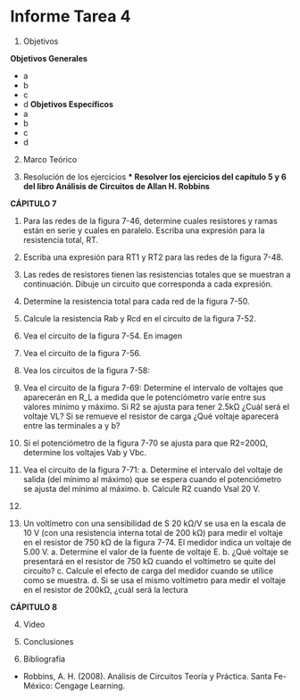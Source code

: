 # Informe Tarea 4

1. Objetivos

 __Objetivos Generales__
 * a
 * b
 * c
 * d
 __Objetivos Específicos__
 * a
 * b
 * c
 * d
 
 
 2. Marco Teórico
 ![]()
 ![]()
 
 
 3. Resolución de los ejercicios
 __* Resolver los ejercicios del capítulo 5 y 6 del libro Análisis de Circuitos de Allan H. Robbins__
 
 __CÁPITULO 7__

1. Para las redes de la figura 7-46, determine cuales resistores y ramas están en serie y cuales en paralelo. Escriba una expresión para la resistencia total, RT.
     
3. Escriba una expresión para RT1 y RT2 para las redes de la figura 7-48.


5. Las redes de resistores tienen las resistencias totales que se muestran a continuación. 
   Dibuje un circuito que corresponda a cada expresión.


7. Determine la resistencia total para cada red de la figura 7-50.


9. Calcule la resistencia Rab y Rcd en el circuito de la figura 7-52.

11. Vea el circuito de la figura 7-54.
  En imagen 

13. Vea el circuito de la figura 7-56.


15. Vea los circuitos de la figura 7-58:


27. Vea el circuito de la figura 7-69: Determine el intervalo de voltajes que aparecerán en R_L a medida que le potenciómetro varíe entre sus valores mínimo y máximo.
    Si R2 se ajusta para tener 2.5kΩ ¿Cuál será el voltaje VL? Si se remueve el resistor de carga ¿Qué voltaje aparecerá entre las terminales a y b?

29. Si el potenciómetro de la figura 7-70 se ajusta para que R2=200Ω, determine los voltajes Vab y Vbc.


31. Vea el circuito de la figura 7-71: 
  a. Determine el intervalo del voltaje de salida (del mínimo al máximo) que se espera cuando el potenciómetro se ajusta del mínimo al máximo. 
  b. Calcule R2 cuando Vsal 20 V.
  
  
33. 

35. Un voltímetro con una sensibilidad de S 20 kΩ/V se usa en la escala de 10 V (con una resistencia interna total de 200 kΩ) para medir el voltaje en el resistor de 750 kΩ de la figura 7-74. El medidor indica un voltaje de 5.00 V.
  a. Determine el valor de la fuente de voltaje E.
  b. ¿Qué voltaje se presentará en el resistor de 750 kΩ cuando el voltímetro se quite del circuito?
  c. Calcule el efecto de carga del medidor cuando se utilice como se muestra.
  d. Si se usa el mismo voltímetro para medir el voltaje en el resistor de 200kΩ, ¿cuál será la lectura
 
 __CÁPITULO 8__
 
 
 
 
 4. Video




5. Conclusiones 




6. Bibliografía
 * Robbins, A. H. (2008). Análisis de Circuitos Teoría y Práctica. Santa Fe-México: Cengage Learning. 
 
 
 
